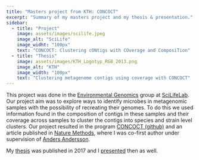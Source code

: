```yaml
---
title: "Masters project from KTH: CONCOCT"
excerpt: "Summary of my masters project and my thesis & presentation."
sidebar:
  - title: "Project"
    image: assets/images/scilife.jpeg
    image_alt: "SciLife"
    image_widht: "100px"
    text: "CONCOCT: Clustering cONtigs with COverage and ComposiTion"
  - title: "Thesis"
    image: assets/images/KTH_Logotyp_RGB_2013.png
    image_alt: "KTH"
    image_width: "100px"
    text: "Clustering metagenome contigs using coverage with CONCOCT"
---
```


This project was done in the [Environmental Genomics][envgen] group at [SciLifeLab][scilife]. Our project aim was to explore ways to identify microbes in metagenomic samples with the possibility of recreating their genomes. To do this we used information found in the composition of contigs in these samples and their coverage across samples to cluster the contigs into species and strain level clusters. Our project resulted in the program [CONCOCT (github)][concoct-repo] and an article published in [Nature Methods][concoct-paper], where I was co-first author under supervision of [Anders Andersson][anders].

My [thesis][binni-thesis] was published in 2017 and I [presented][binni-pres] then as well.



[anders]: https://www.scilifelab.se/researchers/anders-andersson/
[scilife]: https://scilifelab.se/
[envgen]: https://envgen.github.io/
[concoct-paper]: https://www.nature.com/articles/nmeth.3103
[concoct-repo]: https://github.com/BinPro/CONCOCT
[binni-thesis]: https://urn.kb.se/resolve?urn=urn:nbn:se:kth:diva-208944
[binni-pres]: https://docs.google.com/presentation/d/12BVV0DiSyTFMAto5f_CMB1OvgxnqNUNYbLHdsr4VHts/edit?usp=sharing
